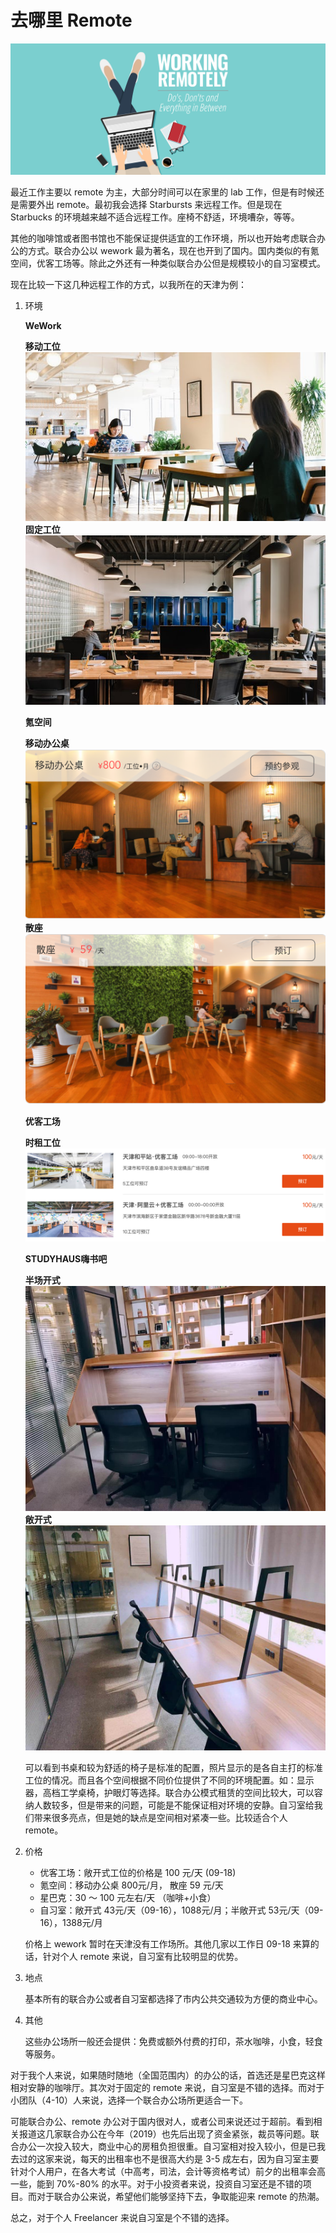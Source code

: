 # 去哪里 Remote

![remote.jpg](data/remote.jpg)

最近工作主要以 remote 为主，大部分时间可以在家里的 lab 工作，但是有时候还是需要外出 remote。最初我会选择 Starbursts 来远程工作。但是现在 Starbucks 的环境越来越不适合远程工作。座椅不舒适，环境嘈杂，等等。

其他的咖啡馆或者图书馆也不能保证提供适宜的工作环境，所以也开始考虑联合办公的方式。联合办公以 wework 最为著名，现在也开到了国内。国内类似的有氪空间，优客工场等。除此之外还有一种类似联合办公但是规模较小的自习室模式。

现在比较一下这几种远程工作的方式，以我所在的天津为例：

1. 环境

   **WeWork**

   **移动工位**   
   ![WeWork_1.jpg](data/WeWork_1.jpg)  
   **固定工位**  
   ![WeWork_2.jpg](data/wework_2.jpg) 

   **氪空间**

   **移动办公桌**  
   ![wework_3.png](data/wework_3.png)
   **散座**  
   ![wework_4.png](data/wework_4.png)

   **优客工场**  

   **时租工位**  
   ![wework_5.png](data/wework_5.png) 

   **STUDYHAUS嗨书吧**
   
   **半场开式**  
   ![wework_6.png](data/wework_6.jpeg)
   **敞开式**  
   ![wework_6.png](data/wework_7.jpeg)
   
   可以看到书桌和较为舒适的椅子是标准的配置，照片显示的是各自主打的标准工位的情况。而且各个空间根据不同价位提供了不同的环境配置。如：显示器，高档工学桌椅，护眼灯等选择。联合办公模式租赁的空间比较大，可以容纳人数较多，但是带来的问题，可能是不能保证相对环境的安静。自习室给我们带来很多亮点，但是她的缺点是空间相对紧凑一些。比较适合个人 remote。

2. 价格

   - 优客工场：敞开式工位的价格是 100 元/天 (09-18)
   - 氪空间：移动办公桌 800元/月， 散座 59 元/天
   - 星巴克：30 ～ 100 元左右/天 （咖啡+小食）
   - 自习室：敞开式 43元/天（09-16），1088元/月；半敞开式 53元/天（09-16），1388元/月

   价格上 wework 暂时在天津没有工作场所。其他几家以工作日 09-18 来算的话，针对个人 remote 来说，自习室有比较明显的优势。

3. 地点

   基本所有的联合办公或者自习室都选择了市内公共交通较为方便的商业中心。

4. 其他

   这些办公场所一般还会提供：免费或额外付费的打印，茶水咖啡，小食，轻食等服务。

对于我个人来说，如果随时随地（全国范围内）的办公的话，首选还是星巴克这样相对安静的咖啡厅。其次对于固定的 remote 来说，自习室是不错的选择。而对于小团队（4-10）人来说，选择一个联合办公场所更适合一下。

可能联合办公、remote 办公对于国内很对人，或者公司来说还过于超前。看到相关报道这几家联合办公在今年（2019）也先后出现了资金紧张，裁员等问题。联合办公一次投入较大，商业中心的房租负担很重。自习室相对投入较小，但是已我去过的这家来说，每天的出租率也不是很高大约是 3-5 成左右，因为自习室主要针对个人用户，在各大考试（中高考，司法，会计等资格考试）前夕的出租率会高一些，能到 70%-80% 的水平。对于小投资者来说，投资自习室还是不错的项目。而对于联合办公来说，希望他们能够坚持下去，争取能迎来 remote 的热潮。

总之，对于个人 Freelancer 来说自习室是个不错的选择。


